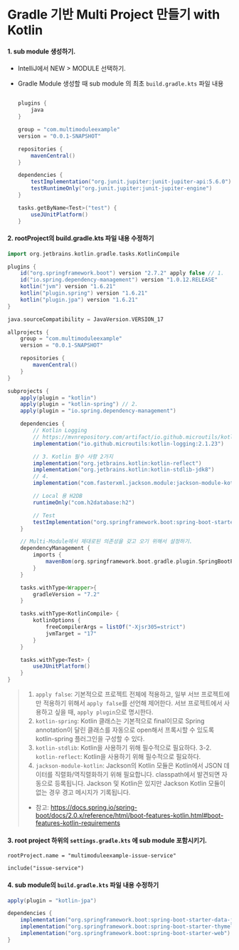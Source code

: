 # Gradle 기반 Multi Project 만들기 with Kotlin

#### 1. sub module 생성하기.
- IntelliJ에서 NEW > MODULE 선택하기.
- Gradle Module 생성할 때 sub module 의 최초 `build.gradle.kts` 파일 내용

  ```gradle

  plugins {
      java
  }

  group = "com.multimoduleexample"
  version = "0.0.1-SNAPSHOT"

  repositories {
      mavenCentral()
  }

  dependencies {
      testImplementation("org.junit.jupiter:junit-jupiter-api:5.6.0")
      testRuntimeOnly("org.junit.jupiter:junit-jupiter-engine")
  }

  tasks.getByName<Test>("test") {
      useJUnitPlatform()
  }

  ```

#### 2. rootProject의 build.gradle.kts 파일 내용 수정하기
```gradle
import org.jetbrains.kotlin.gradle.tasks.KotlinCompile

plugins {
    id("org.springframework.boot") version "2.7.2" apply false // 1.
    id("io.spring.dependency-management") version "1.0.12.RELEASE"
    kotlin("jvm") version "1.6.21"
    kotlin("plugin.spring") version "1.6.21"
    kotlin("plugin.jpa") version "1.6.21"
}

java.sourceCompatibility = JavaVersion.VERSION_17

allprojects {
    group = "com.multimoduleexample"
    version = "0.0.1-SNAPSHOT"

    repositories {
        mavenCentral()
    }
}

subprojects {
    apply(plugin = "kotlin")
    apply(plugin = "kotlin-spring") // 2.
    apply(plugin = "io.spring.dependency-management")

    dependencies {
        // Kotlin Logging
        // https://mvnrepository.com/artifact/io.github.microutils/kotlin-logging
        implementation("io.github.microutils:kotlin-logging:2.1.23")

        // 3. Kotlin 필수 사항 2가지
        implementation("org.jetbrains.kotlin:kotlin-reflect")
        implementation("org.jetbrains.kotlin:kotlin-stdlib-jdk8")
        // 4.
        implementation("com.fasterxml.jackson.module:jackson-module-kotlin")

        // Local 용 H2DB
        runtimeOnly("com.h2database:h2")

        // Test
        testImplementation("org.springframework.boot:spring-boot-starter-test")
    }

    // Multi-Module에서 제대로된 의존성을 갖고 오기 위해서 설정하기.
    dependencyManagement {
        imports {
            mavenBom(org.springframework.boot.gradle.plugin.SpringBootPlugin.BOM_COORDINATES)
        }
    }

    tasks.withType<Wrapper>{
        gradleVersion = "7.2"
    }

    tasks.withType<KotlinCompile> {
        kotlinOptions {
            freeCompilerArgs = listOf("-Xjsr305=strict")
            jvmTarget = "17"
        }
    }

    tasks.withType<Test> {
        useJUnitPlatform()
    }
}

```
>
> 1. `apply false`: 기본적으로 프로젝트 전체에 적용하고, 일부 서브 프로젝트에만 적용하기 위해서 `apply false`를 선언해 제어한다. 서브 프로젝트에서 사용하고 싶을 때, `apply plugin`으로 명시한다.
> 2. `kotlin-spring`: Kotlin 클래스는 기본적으로 final이므로 Spring annotation이 달린 클래스를 자동으로 open해서 프록시할 수 있도록 kotlin-spring 플러그인을 구성할 수 있다.
> 3. `kotlin-stdlib`: Kotlin을 사용하기 위해 필수적으로 필요하다.
> 3-2. `kotlin-reflect`: Kotlin을 사용하기 위해 필수적으로 필요하다.
> 4. `jackson-module-kotlin`: Jackson의 Kotlin 모듈은 Kotlin에서 JSON 데이터를 직렬화/역직렬화하기 위해 필요합니다. classpath에서 발견되면 자동으로 등록됩니다. Jackson 및 Kotlin은 있지만 Jackson Kotlin 모듈이 없는 경우 경고 메시지가 기록됩니다.
> - 참고: https://docs.spring.io/spring-boot/docs/2.0.x/reference/html/boot-features-kotlin.html#boot-features-kotlin-requirements

#### 3. root project 하위의 `settings.gradle.kts` 에 sub module 포함시키기.
```
rootProject.name = "multimoduleexample-issue-service"

include("issue-service")
```

#### 4. sub module의 `build.gradle.kts` 파일 내용 수정하기
```gradle
apply(plugin = "kotlin-jpa")

dependencies {
    implementation("org.springframework.boot:spring-boot-starter-data-jpa")
    implementation("org.springframework.boot:spring-boot-starter-thymeleaf")
    implementation("org.springframework.boot:spring-boot-starter-web")
}
```
